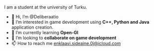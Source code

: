 I am a student at the university of Turku.

- 👋 Hi, I’m @Deliberaatio
- 👀 I’m interested in game development using **C++, Python and Java** application creation.
- 🌱 I’m currently learning **Open-Gl**
- 💞️ I’m looking to **collaborate on game development**
- 📫 How to reach me enklaavi.sideaine.0j@icloud.com
